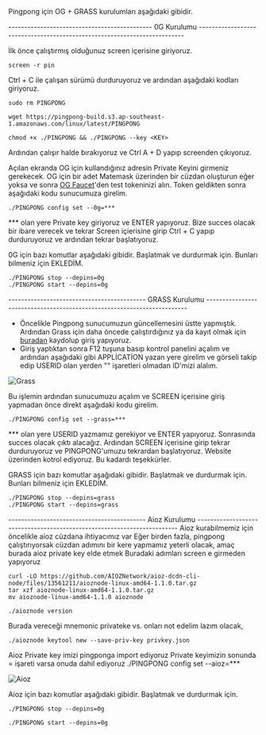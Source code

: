 Pingpong için OG + GRASS kurulumları aşağıdaki gibidir.

--------------------------------------------- 0G Kurulumu -------------------------------------------------------------------------

İlk önce çalıştırmış olduğunuz screen içerisine giriyoruz.
```console
screen -r pin
```

Ctrl + C ile çalışan sürümü durduruyoruz ve ardından aşağıdaki kodları giriyoruz.
```console
sudo rm PINGPONG

wget https://pingpong-build.s3.ap-southeast-1.amazonaws.com/linux/latest/PINGPONG

chmod +x ./PINGPONG && ./PINGPONG --key <KEY>
```
Ardından çalışır halde bırakıyoruz ve Ctrl A + D  yapıp screenden çıkıyoruz.

Açılan ekranda OG için kullandığınız adresin Private Keyini girmeniz gerekecek. OG için bir adet Matemask üzerinden bir cüzdan oluşturun eğer yoksa ve sonra [OG Faucet](https://faucet.0g.ai/)'den test tokeninizi alın. Token geldikten sonra aşağıdaki kodu sunucumuza girelim.
```console
./PINGPONG config set --0g=***
```
*** olan yere Private key giriyoruz ve ENTER yapıyoruz. Bize succes olacak bir ibare verecek ve tekrar Screen içierisine girip Ctrl + C yapıp durduruyoruz ve ardından tekrar başlatıyoruz.

0G için bazı komutlar aşağıdaki gibidir. Başlatmak ve durdurmak için. Bunları bilmeniz için EKLEDİM.
```console
./PINGPONG stop --depins=0g
./PINGPONG start --depins=0g
```


------------------------------------------- GRASS Kurulumu ------------------------------------------------------------------------

- Öncelikle Pingpong sunucumuzun güncellemesini üstte yapmıştık. Ardından Grass için daha öncede çalıştırdığınız ya da kayıt olmak için [buradan](https://app.getgrass.io/register/?referralCode=SPXaO1HbZhr9DPP) kaydolup giriş yapıyoruz.
- Giriş yaptıktan sonra F12 tuşuna basıp kontrol panelini açalım ve ardından aşağıdaki gibi APPLİCATİON yazan yere girelim ve görseli takip edip USERID olan yerden "" işaretleri olmadan ID'mizi alalım.

![Grass](https://docs.pingpong.build/~gitbook/image?url=https%3A%2F%2F4218866956-files.gitbook.io%2F%7E%2Ffiles%2Fv0%2Fb%2Fgitbook-x-prod.appspot.com%2Fo%2Fspaces%252FL3pmMG28FGN0WFBuuVhL%252Fuploads%252FbNcVe180xJSDRXk3dexe%252FGroup%25201912056010.png%3Falt%3Dmedia%26token%3D2f8745c1-7546-4374-ad13-40a8516f5781&width=768&dpr=1&quality=100&sign=bc8bd63c&sv=1)


Bu işlemin ardından sunucumuzu açalım ve SCREEN içerisine giriş yapmadan önce direkt aşağıdaki kodu girelim.
```console
./PINGPONG config set --grass=***
```
*** olan yere USERID yazmamız gerekiyor ve ENTER yapıyoruz. Sonrasında succes olacak çıktı alacağız. Ardından SCREEN içerisine girip tekrar durduruyoruz ve PINGPONG'umuzu tekrardan başlatıyoruz. Website üzerinden kotrol ediyoruz. Bu kadardı teşekkürler.

GRASS için bazı komutlar aşağıdaki gibidir. Başlatmak ve durdurmak için. Bunları bilmeniz için EKLEDİM.
```console
./PINGPONG stop --depins=grass
./PINGPONG start --depins=grass
```


------------------------------------------- Aioz Kurulumu ------------------------------------------------------------------------
Aioz kurabilmemiz için öncelikle aioz cüzdana ihtiyacımız var
Eğer birden fazla, pingpong çalıştırıyorsak cüzdan adımını bir kere yapmamız yeterli olacak, amaç burada aioz private key elde etmek
Buradaki adımları screen e girmeden yapıyoruz
```console
curl -LO https://github.com/AIOZNetwork/aioz-dcdn-cli-node/files/13561211/aioznode-linux-amd64-1.1.0.tar.gz
tar xzf aioznode-linux-amd64-1.1.0.tar.gz
mv aioznode-linux-amd64-1.1.0 aioznode
```

```console
./aioznode version
```

Burada vereceği mnemonic privateke vs. onları not edelim lazım olacak,
```console
./aioznode keytool new --save-priv-key privkey.json
```
Aioz Private key imizi pingponga import ediyoruz
Private keyimizin sonunda = işareti varsa onuda dahil ediyoruz 
./PINGPONG config set --aioz=***

![Aioz](https://docs.pingpong.build/~gitbook/image?url=https%3A%2F%2F4218866956-files.gitbook.io%2F%7E%2Ffiles%2Fv0%2Fb%2Fgitbook-x-prod.appspot.com%2Fo%2Fspaces%252FL3pmMG28FGN0WFBuuVhL%252Fuploads%252FC53lyDIe0ZCR6HEgSDoL%252FGroup%25201912056007%2520%281%29.png%3Falt%3Dmedia%26token%3Dd3aa4135-7d3d-4985-bac8-71e719623878&width=768&dpr=4&quality=100&sign=bd784b2b&sv=1)

Aioz için bazı komutlar aşağıdaki gibidir. Başlatmak ve durdurmak için.
```console
./PINGPONG stop --depins=0g
```
```console
./PINGPONG start --depins=0g
```
